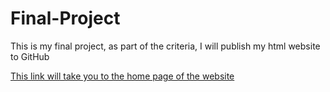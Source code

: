 # Final-Project
This is my final project, as part of the criteria, I will publish my html website to GitHub

[This link will take you to the home page of the website](https://iantan0303.github.io/WebFundamentalsProject.github.io/MainPage.html)
